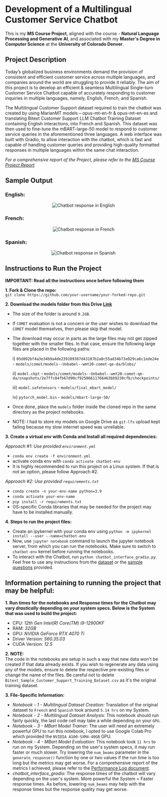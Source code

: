 # Development of a Multilingual Customer Service Chatbot

This is my **MS Course Project**, aligned with the course - **Natural Language Processing and Generative AI**, and associated with my **Master's Degree in Computer Science** at the **University of Colorado Denver**.

## Project Description

Today’s globalized business environments demand the provision of consistent and efficient customer service across multiple languages, and companies around the world are struggling to provide it reliably. The aim of this project is to develop an efficient & seamless Multilingual Single-turn Customer Service Chatbot capable of accurately responding to customer inquiries in multiple languages, namely, English, French, and Spanish.

The Multilingual Customer Support dataset required to train the chatbot was created by using MarianMT models – opus-mt-en-fr & opus-mt-en-es and translating Bitext Customer Support LLM Chatbot Training Dataset containing English interactions, into French and Spanish. This dataset was then used to fine-tune the mBART-large-50 model to respond to customer service queries in the aforementioned three languages. A web interface was built with Gradio, to allow interaction with the chatbot, which is fast and capable of handling customer queries and providing high-quality formatted responses in multiple languages within the same chat interaction.

_For a comprehensive report of the Project, please refer to the [MS Course Project Report](./Docs/Suryakumar%20Selvakumar%20-%20MS%20Course%20Project%20Report.pdf)_

## Sample Output

<div align="center">
   <h3 align="left">English:</h3>
   <img width=auto height=auto src="./Output Samples/en.png" alt="Chatbot response in English">
   <h3 align="left">French:</h3>
   <img width=auto height=auto src="./Output Samples/fr.png" alt="Chatbot response in French">
   <h3 align="left">Spanish:</h3>
   <img width=auto height=auto src="./Output Samples/es.png" alt="Chatbot response in Spanish">
</div>

## Instructions to Run the Project

**IMPORTANT: Read all the instructions once before following them**

**1. Fork & Clone the repo:** <br>
`git clone https://github.com/your-username/your-forked-repo.git`

**2. Download the models folder from this Drive [Link](https://drive.google.com/drive/folders/1Or6SQIoqOEhYCPT2Jrtaha3_OsyKc9xp?usp=sharing)**

- The size of the folder is around `9.2GB`.
- If `COMET` evaluation is not a concern or the user wishes to download the `COMET` model themselves, then please skip that model.
- The download may occur in parts as the large files may not get zipped together with the smaller files. In that case, ensure the following large files are placed in the following paths:

  i) `05d892bf4a3e34b9a4de239109387d43107b2a8c55ad34b73a929ca6c1ede24e` - `models/comet/models--Unbabel--wmt20-comet-qe-da/blobs/`

  ii) `model.ckpt` - `models/comet/models--Unbabel--wmt20-comet-qe-da/snapshots/2e7ffc84fb67d99cf92506611766463bb9230cfb/checkpoints/`

  iii) `model.safetensors` - `models/final_mbart_model/`

  iv) `pytorch_model.bin` - `models/mbart-large-50/`

- Once done, place the `models` folder inside the cloned repo in the same directory as the project notebooks.
- NOTE: I had to store my models on Google Drive as `git-lfs` upload kept failing because my slow internet speed was unreliable.

**3. Create a virtual env with Conda and Install all required dependencies:**

_Approach #1: Use provided `environment.yml`_

- `conda env create -f environment.yml`
- activate conda env with `conda activate chatbot-env`
- It is highly recommended to run this project on a Linux system. If that is not an option, please follow Approach #2.

_Approach #2: Use provided `requirements.txt`_

- `conda create -n your-env-name python=3.9`
- `conda activate your-env-name`
- `pip install -r requirements.txt`
- OS-specific Conda libraries that may be needed for the project may have to be installed manually.

**4. Steps to run the project files:**

- Create an ipykernel with your conda env using `python -m ipykernel install --user --name=chatbot-env`
- Now, use `jupyter notebook` command to launch the jupyter notebook server, from which you can run the notebooks. Make sure to switch to `chatbot-env` kernel before running the notebooks.
- To interact with the Chatbot, run `python chatbot_interface_gradio.py`. Feel free to use any instructions from the [dataset](./data/Multilingual_Customer_Support_Training_Dataset_Cleaned.csv) or the [sample questions](./Docs/sample-questions.md) provided.

## Information pertaining to running the project that may be helpful:

**1. Run times for the notebooks and Response times for the Chatbot may vary _drastically_ depending on your system specs. Below is the System that was used to build the project:**

- CPU: _12th Gen Intel(R) Core(TM) i9-12900KF_
- RAM: _32GB_
- GPU: _NVIDIA GeForce RTX 4070 Ti_
- Driver Version: _560.35.03_
- CUDA Version: _12.5_

**2. NOTE:** <br>
The code in the notebooks are setup in such a way that new data won't be created if that data already exists. If you wish to regenerate any data using any of the models, ensure to delete the respective pre-existing files or change the name of the files. Be careful not to delete `Bitext_Sample_Customer_Support_Training_Dataset.csv` as it's the original training dataset.

**3. File-Specific Information:**

- _Notebook - 1 - Multilingual Dataset Creation:_ Translation of the original dataset to `French` and `Spanish` took around `5.14 hrs` on my System.
- _Notebook - 2 - Multilingual Dataset Analysis:_ This notebook should run fairly quickly, the last code cell may take a while depending on your `GPU`.
- _Notebook - 3 - MBart Model Trainer:_ The user will need an extremely powerful GPU to run this notebook, I opted to use Google Colab Pro which provided the `NVIDIA A100-SXM4-40GB` GPU.
- _Notebook - 4 - MBart Model Evaluation:_ This notebook took `11 hrs` to run on my System. Depending on the user's system specs, it may run faster or much slower. Try lowering the `num_beams` parameter in the `generate_response()` function by one or two values if the run time is too long but the metrics may get worse. For a comprehensive report of the metrics I achieved, please refer to the [Performance Log document](./Docs/Performance-Log.md).
- _chatbot_interface_gradio:_ The response times of the chatbot will vary depending on the user's system. More powerful the System = Faster response times. As before, lowering `num_beams` may help with the response times but the response quality may get worse.
